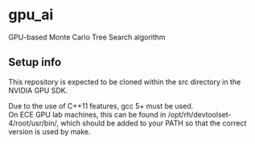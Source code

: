 # gpu_ai
GPU-based Monte Carlo Tree Search algorithm

## Setup info
This repository is expected to be cloned within the src directory in the NVIDIA GPU SDK.  

Due to the use of C++11 features, gcc 5+ must be used.  
On ECE GPU lab machines, this can be found in /opt/rh/devtoolset-4/root/usr/bin/, which should be added to your PATH so that the correct version is used by make.  